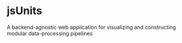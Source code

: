 jsUnits
=======

A backend-agnostic web application for visualizing and constructing modular data-processing pipelines
